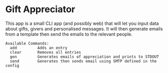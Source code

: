 # Gift Appreciator

This app is a small CLI app (and possibly web) that will let you input data about gifts, givers and personalised messages. It will then generate emails from a template then send the emails to the relevant people.
```
Available Commands:
  add         Adds an entry
  clear       Removes all entries
  gen         Generates emails of appreciation and prints to STDOUT
  send        Generates then sends email using SMTP defined in the config
```

